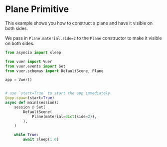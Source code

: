 
# Plane Primitive

This example shows you how to construct a plane and have it visible on both sides.

We pass in `Plane.material.side=2` to the `Plane` constructor to make it visible on both sides.

```python
from asyncio import sleep

from vuer import Vuer
from vuer.events import Set
from vuer.schemas import DefaultScene, Plane

app = Vuer()


# use `start=True` to start the app immediately
@app.spawn(start=True)
async def main(session):
    session @ Set(
        DefaultScene(
            Plane(material=dict(side=2)),
        ),
    )

    while True:
        await sleep(1.0)
```
